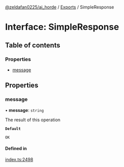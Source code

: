 [@zeldafan0225/ai_horde](../README.md) / [Exports](../modules.md) / SimpleResponse

# Interface: SimpleResponse

## Table of contents

### Properties

- [message](SimpleResponse.md#message)

## Properties

### message

• **message**: `string`

The result of this operation

**`Default`**

```ts
OK
```

#### Defined in

[index.ts:2498](https://github.com/ZeldaFan0225/ai_horde/blob/d340ba6/index.ts#L2498)
